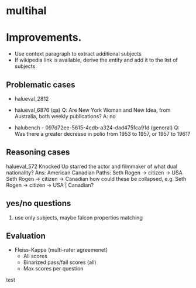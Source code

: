 # multihal

# Improvements.
- Use context paragraph to extract additional subjects
- If wikipedia link is available, derive the entity and add it to the list of subjects


## Problematic cases
- halueval_2812

- halueval_6876 (qa)
Q: Are New York Woman and New Idea, from Australia, both weekly publications?
A: no

- halubench - 097d72ee-5615-4cdb-a324-dad475fca91d (general)
Q: Was there a greater decrease in polio from 1953 to 1957, or 1957 to 1961?

## Reasoning cases
halueval_572
Knocked Up starred the actor and filmmaker of what dual nationality?
Ans: American Canadian
Paths: 
Seth Rogen -> citizen -> USA
Seth Rogen -> citizen -> Canadian
how could these be collapsed, e.g. 
Seth Rogen -> citizen -> USA | Canadian?


## yes/no questions
1. use only subjects, maybe falcon properties matching

## Evaluation
- Fleiss-Kappa (multi-rater agreemenet)
  - All scores
  - Binarized pass/fail scores (all)
  - Max scores per question


test